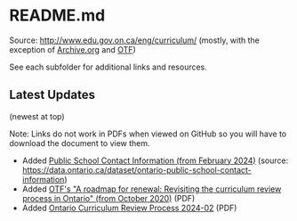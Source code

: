 # README.md

Source: <http://www.edu.gov.on.ca/eng/curriculum/> (mostly, with the exception of [Archive.org](Archive.org) and [OTF](OTF))

See each subfolder for additional links and resources.

## Latest Updates

(newest at top)

Note: Links do not work in PDFs when viewed on GitHub so you will have to download the document to view them.

- Added [Public School Contact Information (from February 2024)](Admin/public_school_contact_list_february2024_en.xlsx) (source: https://data.ontario.ca/dataset/ontario-public-school-contact-information)
- Added [OTF's "A roadmap for renewal: Revisiting the curriculum review process in Ontario" (from October 2020)](OTF/A-roadmap-for-renewal-Revisiting-the-curriculum-review-process-in-Ontario-2020-10.pdf) (PDF)
- Added [Ontario Curriculum Review Process 2024-02](Admin/Ontario-Curriculum-Review-Process-2024-02.pdf) (PDF)
